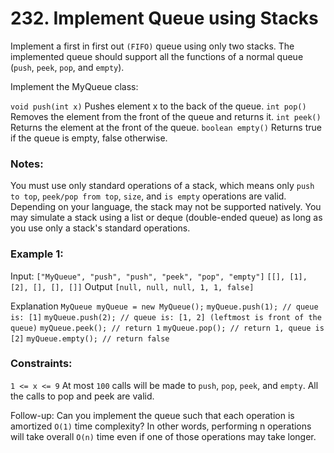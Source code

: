 # 232. Implement Queue using Stacks

Implement a first in first out ``(FIFO)`` queue using only two stacks. The implemented queue should support all the functions of a normal queue (```push```, ```peek```, ```pop```, and ```empty```).

Implement the MyQueue class:

```void push(int x)``` Pushes element x to the back of the queue.
```int pop()``` Removes the element from the front of the queue and returns it.
```int peek()``` Returns the element at the front of the queue.
```boolean empty()``` Returns true if the queue is empty, false otherwise.


### **Notes:**

You must use only standard operations of a stack, which means only ```push to top```, ```peek/pop from top```, ```size```, and ```is empty``` operations are valid. Depending on your language, the stack may not be supported natively. You may simulate a stack using a list or deque (double-ended queue) as long as you use only a stack's standard operations.
 

### **Example 1:**

Input: 
```["MyQueue", "push", "push", "peek", "pop", "empty"]```
```[[], [1], [2], [], [], []]```
Output
```[null, null, null, 1, 1, false]```

Explanation
```MyQueue myQueue = new MyQueue();```
```myQueue.push(1); // queue is: [1]```
```myQueue.push(2); // queue is: [1, 2] (leftmost is front of the queue)```
```myQueue.peek(); // return 1```
```myQueue.pop(); // return 1, queue is [2]```
```myQueue.empty(); // return false```
 

### **Constraints:**

```1 <= x <= 9```
At most ```100``` calls will be made to ```push```, ```pop```, ```peek```, and ```empty```.
All the calls to pop and peek are valid.
 

Follow-up: Can you implement the queue such that each operation is amortized ```O(1)``` time complexity? In other words, performing n operations will take overall ```O(n)``` time even if one of those operations may take longer.
